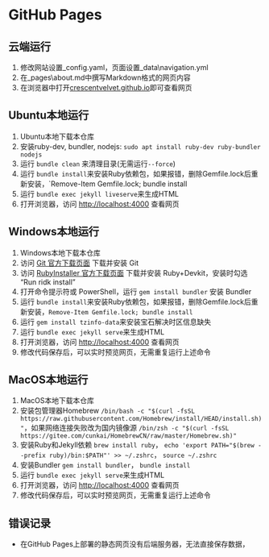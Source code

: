 # GitHub Pages

## 云端运行

1. 修改网站设置_config.yaml，页面设置_data\navigation.yml
2. 在_pages\about.md中撰写Markdown格式的网页内容
3. 在浏览器中打开[crescentvelvet.github.io](crescentvelvet.github.io)即可查看网页

## Ubuntu本地运行

1. Ubuntu本地下载本仓库
2. 安装ruby-dev, bundler, nodejs: `sudo apt install ruby-dev ruby-bundler nodejs`
3. 运行 `bundle clean` 来清理目录(无需运行`--force`)
4. 运行 `bundle install`来安装Ruby依赖包，如果报错，删除Gemfile.lock后重新安装，`Remove-Item Gemfile.lock; bundle install
5. 运行 `bundle exec jekyll liveserve`来生成HTML
6. 打开浏览器，访问 [http://localhost:4000](http://localhost:4000) 查看网页

## Windows本地运行

1. Windows本地下载本仓库
2. 访问 [Git 官方下载页面](https://git-scm.com/downloads) 下载并安装 Git
3. 访问 [RubyInstaller 官方下载页面](https://rubyinstaller.org/downloads/) 下载并安装 Ruby+Devkit，安装时勾选 “Run ridk install”
4. 打开命令提示符或 PowerShell，运行 `gem install bundler` 安装 Bundler
5. 运行 `bundle install`来安装Ruby依赖包，如果报错，删除Gemfile.lock后重新安装，`Remove-Item Gemfile.lock; bundle install`
6. 运行 `gem install tzinfo-data`来安装宝石解决时区信息缺失
7. 运行 `bundle exec jekyll serve`来生成HTML
8. 打开浏览器，访问 [http://localhost:4000](http://localhost:4000) 查看网页
9. 修改代码保存后，可以实时预览网页，无需重复运行上述命令

## MacOS本地运行

1. MacOS本地下载本仓库
2. 安装包管理器Homebrew `/bin/bash -c "$(curl -fsSL https://raw.githubusercontent.com/Homebrew/install/HEAD/install.sh)"`，如果网络连接失败改为国内镜像源 `/bin/zsh -c "$(curl -fsSL https://gitee.com/cunkai/HomebrewCN/raw/master/Homebrew.sh)"`
3. 安装Ruby和Jekyll依赖 `brew install ruby`， `echo 'export PATH="$(brew --prefix ruby)/bin:$PATH"' >> ~/.zshrc`， `source ~/.zshrc`
4. 安装Bundler `gem install bundler`， `bundle install`
5. 运行 `bundle exec jekyll serve`来生成HTML
6. 打开浏览器，访问 [http://localhost:4000](http://localhost:4000) 查看网页
7. 修改代码保存后，可以实时预览网页，无需重复运行上述命令

## 错误记录
- 在GitHub Pages上部署的静态网页没有后端服务器，无法直接保存数据，